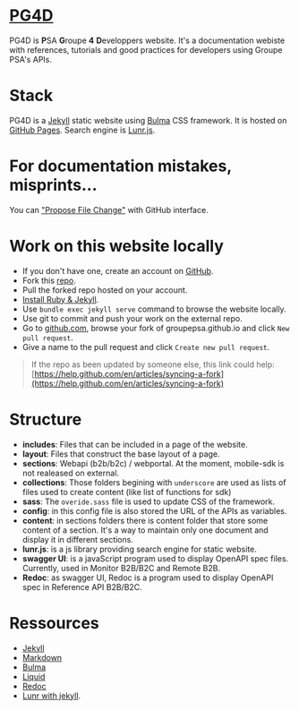 # [PG4D](https://developer.groupe-psa.io/)
PG4D is **P**SA **G**roupe **4** **D**eveloppers website. It's a documentation webiste with references, tutorials and good practices for developers using Groupe PSA's APIs.

# Stack
PG4D is a [Jekyll](https://github.com/jekyll/jekyll) static website using [Bulma](https://bulma.io/) CSS framework. It is hosted on [GitHub Pages](https://help.github.com/en/github/working-with-github-pages). Search engine is [Lunr.js](https://lunrjs.com/).


# For documentation mistakes, misprints...
You can ["Propose File Change"](https://help.github.com/en/github/managing-files-in-a-repository/editing-files-in-another-users-repository) with GitHub interface.

# Work on this website locally
- If you don't have one, create an account on [GitHub](https://github.com/).
- Fork this [repo](https://github.com/GroupePSA/groupepsa.github.io).
- Pull the forked repo hosted on your account.
- [Install Ruby & Jekyll](https://jekyllrb.com/).
- Use `bundle exec jekyll serve` command to browse the website locally.
- Use git to commit and push your work on the external repo.
- Go to [github.com](https://github.com/), browse your fork of groupepsa.github.io and click `New pull request`.
- Give a name to the pull request and click `Create new pull request`.

> If the repo as been updated by someone else, this link could help: [https://help.github.com/en/articles/syncing-a-fork](https://help.github.com/en/articles/syncing-a-fork)

# Structure
- **includes**: Files that can be included in a page of the website.
- **layout**: Files that construct the base layout of a page.
- **sections**: Webapi (b2b/b2c) / webportal. At the moment, mobile-sdk is not realeased on external.
- **collections**: Those folders begining with `underscore` are used as lists of files used to create content (like list of functions for sdk)
- **sass**: The `overide.sass` file is used to update CSS of the framework.
- **config**: in this config file is also stored the URL of the APIs as variables.
- **content**: in sections folders there is content folder that store some content of a section. It's a way to maintain only one document and display it in different sections.
- **lunr.js**: is a js library providing search engine for static website.
- **swagger UI**: is a javaScript program used to display OpenAPI spec files. Currently, used in Monitor B2B/B2C and Remote B2B.
- **Redoc**: as swagger UI, Redoc is a program used to display OpenAPI spec in Reference API B2B/B2C.

# Ressources
- [Jekyll](https://jekyllrb.com/)
- [Markdown](https://github.com/adam-p/markdown-here/wiki/Markdown-Cheatsheet)
- [Bulma](https://bulma.io/)
- [Liquid](https://shopify.github.io/liquid/)
- [Redoc](https://github.com/Redocly/redoc)
- [Lunr with jekyll](https://jekyllcodex.org/without-plugin/search-lunr/).